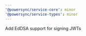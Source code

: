 ```yaml
---
'@powersync/service-core': minor
'@powersync/service-types': minor
---
```


Add EdDSA support for signing JWTs
